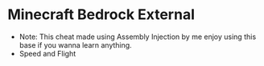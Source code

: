 # Minecraft Bedrock External

- Note: This cheat made using Assembly Injection by me enjoy using this base if you wanna learn anything.
- Speed and Flight
